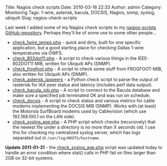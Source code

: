 Title: Nagios check scripts
Date: 2010-03-16 22:33
Author: admin
Category: Monitoring
Tags: 1-wire, asterisk, bacula, DOCSIS, Nagios, snmp, syslog, ubiquiti
Slug: nagios-check-scripts

Last week I added some of my Nagios check scripts to my [nagios-scripts
GitHub repository][]. Perhaps they'll be of some use to some other
people...

-   [check\_1wire\_temps.php][] - quick and dirty, built for one
    specific application, but a good starting place for checking Dallas
    1-wire temperatures via OWFS.
-   [check\_802dot11.php][] - A script to check various things in the
    IEEE-802DOT11 MIB, written for Ubiquiti APs (SNMP).
-   [check\_frogfoot.php][] - A script to check some stuff from
    FROGFOOT-MIB, also written for Ubiquiti APs (SNMP).
-   [check\_asterisk\_iaxpeers][] - a Python check script to parse the
    output of rasterisk for IAX peer status and latency (includes perf
    data output).
-   [check\_bacula\_job.php][] - A script to connect to the Bacula
    database and make sure a specified job terminated OK and was run on
    schedule.
-   [check\_docsis][] - A script to check status and various metrics for
    cable modems implementing the DOCSIS MIB (SNMP). Works with (at
    least) the Motorola SurfBoard modems used by Cablevision (which use
    192.168.100.1 on the LAN side).
-   [check\_syslog\_age.php][] - A PHP script which checks (recursively)
    that the newest file under a directory is no more than X seconds
    old. I use this for checking my centralized syslog server, which has
    logs separated out in `/var/log/HOSTS/hostname`.

**Update 2011-01-31** - the [check\_syslog\_age.php][] script was
updated today to handle an error condition where stat() calls in PHP
fail on files larger than 2GB on 32-bit systems.

  [nagios-scripts GitHub repository]: https://github.com/jantman/nagios-scripts
  [check\_1wire\_temps.php]: https://github.com/jantman/nagios-scripts/blob/master/check_1wire_temps.php
  [check\_802dot11.php]: https://github.com/jantman/nagios-scripts/blob/master/check_802dot11.php
  [check\_frogfoot.php]: https://github.com/jantman/nagios-scripts/blob/master/check_frogfoot.php
  [check\_asterisk\_iaxpeers]: https://github.com/jantman/nagios-scripts/blob/master/check_asterisk_iaxpeers
  [check\_bacula\_job.php]: https://github.com/jantman/nagios-scripts/blob/master/check_bacula_job.php
  [check\_docsis]: https://github.com/jantman/nagios-scripts/blob/master/check_docsis
  [check\_syslog\_age.php]: https://github.com/jantman/nagios-scripts/blob/master/check_syslog_age.php
